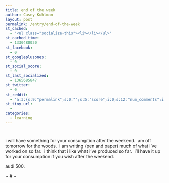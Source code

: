 ```yaml
---
title: end of the week
author: Casey Kuhlman
layout: post
permalink: /entry/end-of-the-week
st_cached:
  - '<ul class="socialize-this"><li></li></ul>'
st_cached_time:
  - 1330480020
st_facebook:
  - 0
st_googleplusones:
  - 0
st_social_score:
  - 0
st_last_socialized:
  - 1365685847
st_twitter:
  - 0
st_reddit:
  - 'a:3:{s:9:"permalink";s:0:"";s:5:"score";i:0;s:12:"num_comments";i:0;}'
st_tiny_url:
  - 
categories:
  - learning
---
```

# 

i will have something for your consumption after the weekend.  am off tomorrow for the woods.  i am writing (pen and paper) much of what i’ve worked on so far.  i think that i like what i’ve produced so far.  i’ll have it up for your consumption if you wish after the weekend.

audi 500.

~ # ~